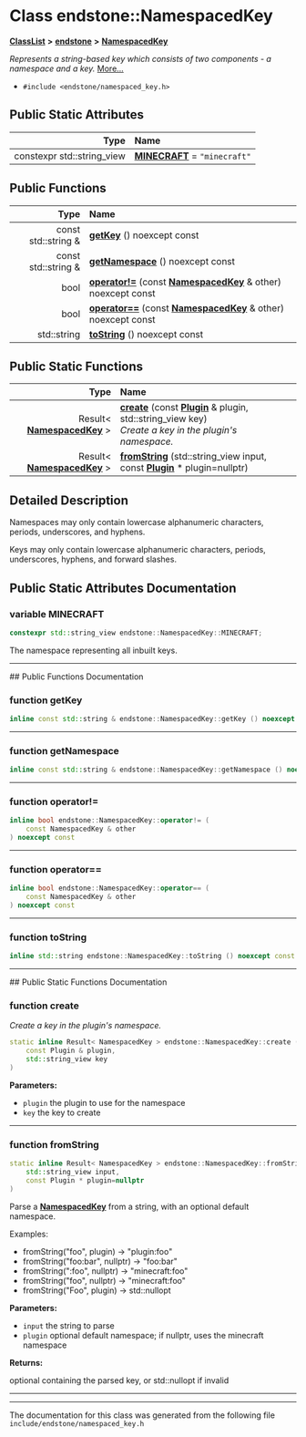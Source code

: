 

# Class endstone::NamespacedKey



[**ClassList**](annotated.md) **>** [**endstone**](namespaceendstone.md) **>** [**NamespacedKey**](classendstone_1_1NamespacedKey.md)



_Represents a string-based key which consists of two components - a namespace and a key._ [More...](#detailed-description)

* `#include <endstone/namespaced_key.h>`























## Public Static Attributes

| Type | Name |
| ---: | :--- |
|  constexpr std::string\_view | [**MINECRAFT**](#variable-minecraft)   = `"minecraft"`<br> |














## Public Functions

| Type | Name |
| ---: | :--- |
|  const std::string & | [**getKey**](#function-getkey) () noexcept const<br> |
|  const std::string & | [**getNamespace**](#function-getnamespace) () noexcept const<br> |
|  bool | [**operator!=**](#function-operator) (const [**NamespacedKey**](classendstone_1_1NamespacedKey.md) & other) noexcept const<br> |
|  bool | [**operator==**](#function-operator_1) (const [**NamespacedKey**](classendstone_1_1NamespacedKey.md) & other) noexcept const<br> |
|  std::string | [**toString**](#function-tostring) () noexcept const<br> |


## Public Static Functions

| Type | Name |
| ---: | :--- |
|  Result&lt; [**NamespacedKey**](classendstone_1_1NamespacedKey.md) &gt; | [**create**](#function-create) (const [**Plugin**](classendstone_1_1Plugin.md) & plugin, std::string\_view key) <br>_Create a key in the plugin's namespace._  |
|  Result&lt; [**NamespacedKey**](classendstone_1_1NamespacedKey.md) &gt; | [**fromString**](#function-fromstring) (std::string\_view input, const [**Plugin**](classendstone_1_1Plugin.md) \* plugin=nullptr) <br> |


























## Detailed Description


Namespaces may only contain lowercase alphanumeric characters, periods, underscores, and hyphens.


Keys may only contain lowercase alphanumeric characters, periods, underscores, hyphens, and forward slashes. 


    
## Public Static Attributes Documentation




### variable MINECRAFT 

```C++
constexpr std::string_view endstone::NamespacedKey::MINECRAFT;
```



The namespace representing all inbuilt keys. 


        

<hr>
## Public Functions Documentation




### function getKey 

```C++
inline const std::string & endstone::NamespacedKey::getKey () noexcept const
```




<hr>



### function getNamespace 

```C++
inline const std::string & endstone::NamespacedKey::getNamespace () noexcept const
```




<hr>



### function operator!= 

```C++
inline bool endstone::NamespacedKey::operator!= (
    const NamespacedKey & other
) noexcept const
```




<hr>



### function operator== 

```C++
inline bool endstone::NamespacedKey::operator== (
    const NamespacedKey & other
) noexcept const
```




<hr>



### function toString 

```C++
inline std::string endstone::NamespacedKey::toString () noexcept const
```




<hr>
## Public Static Functions Documentation




### function create 

_Create a key in the plugin's namespace._ 
```C++
static inline Result< NamespacedKey > endstone::NamespacedKey::create (
    const Plugin & plugin,
    std::string_view key
) 
```





**Parameters:**


* `plugin` the plugin to use for the namespace 
* `key` the key to create 




        

<hr>



### function fromString 

```C++
static inline Result< NamespacedKey > endstone::NamespacedKey::fromString (
    std::string_view input,
    const Plugin * plugin=nullptr
) 
```



Parse a [**NamespacedKey**](classendstone_1_1NamespacedKey.md) from a string, with an optional default namespace.


Examples:
* fromString("foo", plugin) -&gt; "plugin:foo"
* fromString("foo:bar", nullptr) -&gt; "foo:bar"
* fromString(":foo", nullptr) -&gt; "minecraft:foo"
* fromString("foo", nullptr) -&gt; "minecraft:foo"
* fromString("Foo", plugin) -&gt; std::nullopt






**Parameters:**


* `input` the string to parse 
* `plugin` optional default namespace; if nullptr, uses the minecraft namespace 



**Returns:**

optional containing the parsed key, or std::nullopt if invalid 





        

<hr>

------------------------------
The documentation for this class was generated from the following file `include/endstone/namespaced_key.h`

